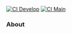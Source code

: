 [![CI Develop](https://github.com/mmonari/hey-professor/actions/workflows/laravel.yml/badge.svg?branch=develop)](https://github.com/mmonari/hey-professor/actions/workflows/laravel.yml)
[![CI Main](https://github.com/mmonari/hey-professor/actions/workflows/laravel.yml/badge.svg?branch=main)](https://github.com/mmonari/hey-professor/actions/workflows/laravel.yml)

### About
